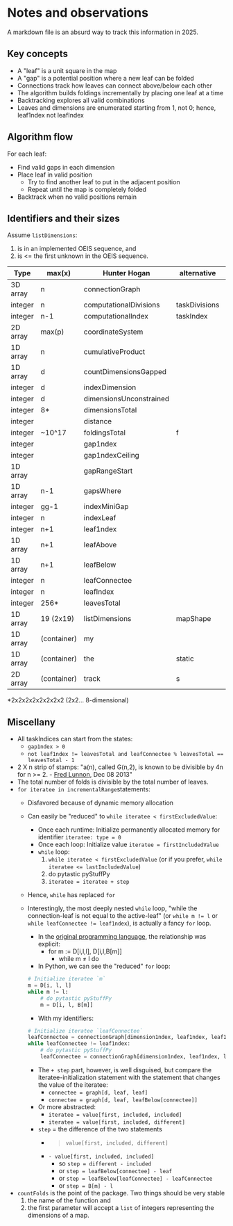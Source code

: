 # Notes and observations

A markdown file is an absurd way to track this information in 2025.

## Key concepts

- A "leaf" is a unit square in the map
- A "gap" is a potential position where a new leaf can be folded
- Connections track how leaves can connect above/below each other
- The algorithm builds foldings incrementally by placing one leaf at a time
- Backtracking explores all valid combinations
- Leaves and dimensions are enumerated starting from 1, not 0; hence, leaf1ndex not leafIndex

## Algorithm flow

For each leaf:

- Find valid gaps in each dimension
- Place leaf in valid position
  - Try to find another leaf to put in the adjacent position
  - Repeat until the map is completely folded
- Backtrack when no valid positions remain

## Identifiers and their sizes

Assume `listDimensions`:

1. is in an implemented OEIS sequence, and
2. is <= the first unknown in the OEIS sequence.

| Type     | max(x)      | Hunter Hogan            | alternative   | Lunnon | Irvine |
| -------- | ----------- | ----------------------- | ------------- | ------ | ------ |
| 3D array | n           | connectionGraph         |               | D      | d      |
| integer  | n           | computationalDivisions  | taskDivisions |        | mod    |
| integer  | n-1         | computationalIndex      | taskIndex     |        | res    |
| 2D array | max(p)      | coordinateSystem        |               | C      | c      |
| 1D array | n           | cumulativeProduct       |               | P      | bigP   |
| 1D array | d           | countDimensionsGapped   |               | count  | count  |
| integer  | d           | indexDimension          |               | i      | i      |
| integer  | d           | dimensionsUnconstrained |               | dd     | dd     |
| integer  | 8*          | dimensionsTotal         |               | d      | dim    |
| integer  |             | distance                |               | delta  | delta  |
| integer  | ~10^17      | foldingsTotal           | f             | G      | mCount |
| integer  |             | gap1ndex                |               | g      | g      |
| integer  |             | gap1ndexCeiling         |               | gg     | gg     |
| 1D array |             | gapRangeStart           |               | gapter | gapter |
| 1D array | n-1         | gapsWhere               |               | gap    | gap    |
| integer  | gg-1        | indexMiniGap            |               | j      | j      |
| integer  | n           | indexLeaf               |               | m      | m      |
| integer  | n+1         | leaf1ndex               |               | l      | l      |
| 1D array | n+1         | leafAbove               |               | A      | a      |
| 1D array | n+1         | leafBelow               |               | B      | b      |
| integer  | n           | leafConnectee           |               | m      | m      |
| integer  | n           | leafIndex               |               | m      | m      |
| integer  | 256*        | leavesTotal             |               | n      |        |
| 1D array | 19 (2x19)   | listDimensions          | mapShape      | p      | p      |
| 1D array | (container) | my                      |               |        |        |
| 1D array | (container) | the                     | static        |        |        |
| 2D array | (container) | track                   | s             |        |        |

*2x2x2x2x2x2x2x2 (2x2... 8-dimensional)

## Miscellany

- All taskIndices can start from the states:
  - `gap1ndex > 0`
  - `not leaf1ndex != leavesTotal and leafConnectee % leavesTotal == leavesTotal - 1`
- 2 X n strip of stamps: "a(n), called G(n,2), is known to be divisible by 4n for n >= 2. - [Fred Lunnon](https://oeis.org/A001415), Dec 08 2013"
- The total number of folds is divisible by the total number of leaves.
- `for iteratee in incrementalRange`statements:
  - Disfavored because of dynamic memory allocation
  - Can easily be "reduced" to `while iteratee < firstExcludedValue`:
    - Once each runtime: Initialize permanently allocated memory for identifier `iteratee: type = 0`
    - Once each loop: Initialize value `iteratee = firstIncludedValue`
    - `while` loop:
      1. `while iteratee < firstExcludedValue` (or if you prefer, `while iteratee <= lastIncludedValue`)
      2. do pytastic pyStuffPy
      3. `iteratee = iteratee + step`
  - Hence, `while` has replaced `for`
  - Interestingly, the most deeply nested `while` loop, "while the connection-leaf is not equal to the active-leaf" (or `while m != l` or `while leafConnectee != leaf1ndex`), is actually a fancy `for` loop.
    - In the [original programming language](foldings.AA), the relationship was explicit:
      - for m := D[i,l,l], D[i,l,B[m]]
        - while m ≠ l do
    - In Python, we can see the "reduced" `for` loop:

    ```python
    # Initialize iteratee `m`
    m = D[i, l, l]
    while m != l:
        # do pytastic pyStuffPy
        m = D[i, l, B[m]]
    ```

    - With my identifiers:

    ```python
    # Initialize iteratee `leafConnectee`
    leafConnectee = connectionGraph[dimension1ndex, leaf1ndex, leaf1ndex]
    while leafConnectee != leaf1ndex:
        # do pytastic pyStuffPy
        leafConnectee = connectionGraph[dimension1ndex, leaf1ndex, leafBelow[leafConnectee]]
    ```

    - The `+ step` part, however, is well disguised, but compare the iteratee-initialization statement with the statement that changes the value of the iteratee:
      - `connectee = graph[d, leaf, leaf]`
      - `connectee = graph[d, leaf, leafBelow[connectee]]`
    - Or more abstracted:
      - `iteratee = value[first, included, included]`
      - `iteratee = value[first, included, different]`
    - `step` = the difference of the two statements
      - > `value[first, included, different]`
      - `- value[first, included, included]`
        - so `step = different - included`
        - or `step = leafBelow[connectee] - leaf`
        - or `step = leafBelow[leafConnectee] - leafConnectee`
        - or `step = B[m] - l`
- `countFolds` is the point of the package. Two things should be very stable
  1. the name of the function and
  2. the first parameter will accept a `list` of integers representing the dimensions of a map.
